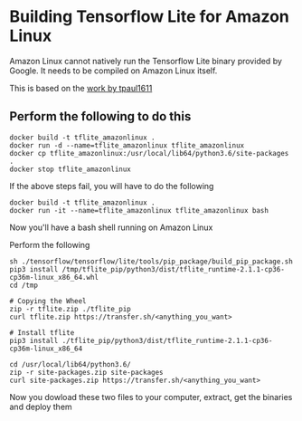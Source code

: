 # Building Tensorflow Lite for Amazon Linux

Amazon Linux cannot natively run the Tensorflow Lite binary provided by Google. It needs to be compiled on Amazon Linux itself. 

This is based on the [work by tpaul1611](https://github.com/tpaul1611/python_tflite_for_amazonlinux) 

## Perform the following to do this

```
docker build -t tflite_amazonlinux .
docker run -d --name=tflite_amazonlinux tflite_amazonlinux
docker cp tflite_amazonlinux:/usr/local/lib64/python3.6/site-packages .
docker stop tflite_amazonlinux

```

If the above steps fail, you will have to do the following

```
docker build -t tflite_amazonlinux .
docker run -it --name=tflite_amazonlinux tflite_amazonlinux bash

```

Now you'll have a bash shell running on Amazon Linux

Perform the following

```
sh ./tensorflow/tensorflow/lite/tools/pip_package/build_pip_package.sh
pip3 install /tmp/tflite_pip/python3/dist/tflite_runtime-2.1.1-cp36-cp36m-linux_x86_64.whl
cd /tmp

# Copying the Wheel
zip -r tflite.zip ./tflite_pip
curl tflite.zip https://transfer.sh/<anything_you_want>

# Install tflite
pip3 install ./tflite_pip/python3/dist/tflite_runtime-2.1.1-cp36-cp36m-linux_x86_64

cd /usr/local/lib64/python3.6/
zip -r site-packages.zip site-packages
curl site-packages.zip https://transfer.sh/<anything_you_want>

```

Now you dowload these two files to your computer, extract, get the binaries and deploy them

